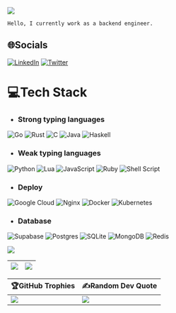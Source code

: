![](https://capsule-render.vercel.app/api?type=waving&height=200&text=Shánenoi&fontAlign=30&fontAlignY=40&color=gradient)

```
Hello, I currently work as a backend engineer.
```
## 🌐Socials
[![LinkedIn](https://img.shields.io/badge/LinkedIn-%230077B5.svg?logo=linkedin&logoColor=white)](https://linkedin.com/in/danh-nguyễn-shan3264) [![Twitter](https://img.shields.io/badge/Twitter-%231DA1F2.svg?logo=Twitter&logoColor=white)](https://twitter.com/shanenoi) 

# 💻Tech Stack
- ### Strong typing languages
![Go](https://img.shields.io/badge/go-%2300ADD8.svg?style=plastic&logo=go&logoColor=white)
![Rust](https://img.shields.io/badge/rust-%23000000.svg?style=plastic&logo=rust&logoColor=white)
![C](https://img.shields.io/badge/c-%2300599C.svg?style=plastic&logo=c&logoColor=white)
![Java](https://img.shields.io/badge/java-%23ED8B00.svg?style=plastic&logo=java&logoColor=white)
![Haskell](https://img.shields.io/badge/Haskell-5e5086?style=plastic&logo=haskell&logoColor=white)

- ### Weak typing languages
![Python](https://img.shields.io/badge/python-3670A0?style=plastic&logo=python&logoColor=ffdd54)
![Lua](https://img.shields.io/badge/lua-3670A0?style=plastic&logo=lua&logoColor=white)
![JavaScript](https://img.shields.io/badge/javascript-%23323330.svg?style=plastic&logo=javascript&logoColor=%23F7DF1E)
![Ruby](https://img.shields.io/badge/ruby-%23CC342D.svg?style=plastic&logo=ruby&logoColor=white)
![Shell Script](https://img.shields.io/badge/shell_script-%23121011.svg?style=plastic&logo=gnu-bash&logoColor=white)

- ### Deploy
![Google Cloud](https://img.shields.io/badge/Google%20Cloud-%234285F4.svg?style=plastic&logo=google-cloud&logoColor=white)
![Nginx](https://img.shields.io/badge/nginx-%23009639.svg?style=plastic&logo=nginx&logoColor=white)
![Docker](https://img.shields.io/badge/docker-%230db7ed.svg?style=plastic&logo=docker&logoColor=white)
![Kubernetes](https://img.shields.io/badge/kubernetes-%23326ce5.svg?style=plastic&logo=kubernetes&logoColor=white)

- ### Database
![Supabase](https://img.shields.io/badge/Supabase-3ECF8E?style=plastic&logo=supabase&logoColor=white)
![Postgres](https://img.shields.io/badge/postgres-%23316192.svg?style=plastic&logo=postgresql&logoColor=white)
![SQLite](https://img.shields.io/badge/sqlite-%2307405e.svg?style=plastic&logo=sqlite&logoColor=white)
![MongoDB](https://img.shields.io/badge/MongoDB-%234ea94b.svg?style=plastic&logo=mongodb&logoColor=white)
![Redis](https://img.shields.io/badge/redis-%23DD0031.svg?style=plastic&logo=redis&logoColor=white) 





![](https://capsule-render.vercel.app/api?type=waving&height=200&text=&fontAlign=80&fontAlignY=40&color=gradient&section=footer)



| ![](https://github-readme-stats.vercel.app/api?username=shanenoi&count_private=true&show_icons=true&&bg_color=30,e96443,904e95&title_color=fff&text_color=fff) | ![](https://github-readme-stats.vercel.app/api/wakatime?username=shanenoi&line_height=17&bg_color=30,e96443,904e95&title_color=fff&text_color=fff&layout=compact) |
| :--- | ---: |


|🏆GitHub Trophies| ✍️Random Dev Quote|
| --- | --- |
|![](https://github-profile-trophy.vercel.app/?username=shanenoi&theme=dracula&no-frame=true&no-bg=false&margin-w=4)| ![](https://quotes-github-readme.vercel.app/api?type=vetical&theme=radical)|
